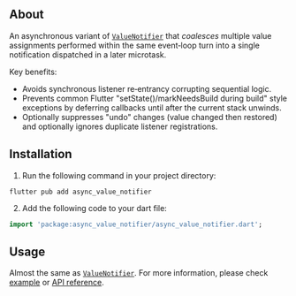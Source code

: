 ## About

An asynchronous variant of [`ValueNotifier`](https://api.flutter.dev/flutter/foundation/ValueNotifier-class.html) that *coalesces* multiple value assignments performed within the same event‑loop turn into a single notification dispatched in a later microtask.

Key benefits:
* Avoids synchronous listener re‑entrancy corrupting sequential logic.
* Prevents common Flutter "setState()/markNeedsBuild during build" style exceptions by deferring callbacks until after the current stack unwinds.
* Optionally suppresses "undo" changes (value changed then restored) and optionally ignores duplicate listener registrations.

## Installation

1. Run the following command in your project directory:
```shell
flutter pub add async_value_notifier
```
2. Add the following code to your dart file:
```dart
import 'package:async_value_notifier/async_value_notifier.dart';
```

## Usage
Almost the same as [`ValueNotifier`](https://api.flutter.dev/flutter/foundation/ValueNotifier-class.html). For more information, please check [example](https://pub.dev/packages/async_value_notifier/example) or [API reference](https://pub.dev/documentation/async_value_notifier/latest/async_value_notifier/AsyncValueNotifier/asyncValueNotifier.html).